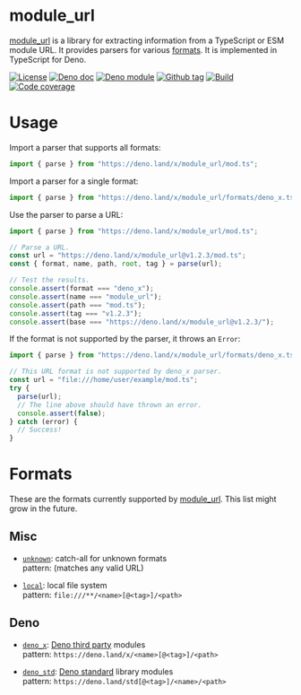 # module_url

[module_url] is a library for extracting information from a TypeScript or ESM
module URL. It provides parsers for various [formats](#formats). It is
implemented in TypeScript for Deno.

[![License][license-shield]](LICENSE) [![Deno doc][deno-doc-shield]][deno-doc]
[![Deno module][deno-land-shield]][deno-land]
[![Github
tag][github-shield]][github] [![Build][build-shield]][build]
[![Code
coverage][coverage-shield]][coverage]

# Usage

Import a parser that supports all formats:

```ts
import { parse } from "https://deno.land/x/module_url/mod.ts";
```

Import a parser for a single format:

```ts
import { parse } from "https://deno.land/x/module_url/formats/deno_x.ts";
```

Use the parser to parse a URL:

```ts
import { parse } from "https://deno.land/x/module_url/mod.ts";

// Parse a URL.
const url = "https://deno.land/x/module_url@v1.2.3/mod.ts";
const { format, name, path, root, tag } = parse(url);

// Test the results.
console.assert(format === "deno_x");
console.assert(name === "module_url");
console.assert(path === "mod.ts");
console.assert(tag === "v1.2.3");
console.assert(base === "https://deno.land/x/module_url@v1.2.3/");
```

If the format is not supported by the parser, it throws an `Error`:

```ts
import { parse } from "https://deno.land/x/module_url/formats/deno_x.ts";

// This URL format is not supported by deno_x parser.
const url = "file:///home/user/example/mod.ts";
try {
  parse(url);
  // The line above should have thrown an error.
  console.assert(false);
} catch (error) {
  // Success!
}
```

# Formats

These are the formats currently supported by [module_url]. This list might grow
in the future.

## Misc

- [`unknown`](formats/unknown.ts): catch-all for unknown formats
  <br>pattern: (matches any valid URL)

- [`local`](formats/local.ts): local file system
  <br>pattern: `file:///**/<name>[@<tag>]/<path>`

## Deno

- [`deno_x`](formats/deno_x.ts): [Deno third party] modules
  <br>pattern: `https://deno.land/x/<name>[@<tag>]/<path>`

- [`deno_std`](formats/deno_std.ts): [Deno standard] library modules
  <br>pattern: `https://deno.land/std[@<tag>]/<name>/<path>`

<!-- references -->

[module_url]: #
[deno third party]: https://deno.land/x/
[deno standard]: https://deno.land/std/

<!-- badges -->

[github]: https://github.com/eibens/module_url
[github-shield]: https://img.shields.io/github/v/tag/eibens/module_url?label&logo=github
[coverage-shield]: https://img.shields.io/codecov/c/github/eibens/module_url?logo=codecov&label
[license-shield]: https://img.shields.io/github/license/eibens/module_url?color=informational
[coverage]: https://codecov.io/gh/eibens/module_url
[build]: https://github.com/eibens/module_url/actions/workflows/ci.yml
[build-shield]: https://img.shields.io/github/workflow/status/eibens/module_url/ci?logo=github&label
[deno-doc]: https://doc.deno.land/https/deno.land/x/module_url/example.ts
[deno-doc-shield]: https://img.shields.io/badge/doc-informational?logo=deno
[deno-land]: https://deno.land/x/module_url
[deno-land-shield]: https://img.shields.io/badge/x/module__url-informational?logo=deno&label
